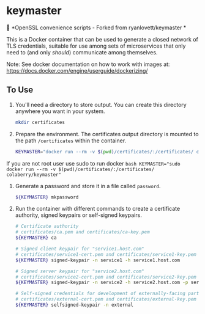 # keymaster

:key: *OpenSSL convenience scripts - Forked from  ryanlovett/keymaster *

This is a Docker container that can be used to generate a closed network of TLS credentials, suitable for use among sets of microservices that only need to (and only *should*) communicate among themselves.

Note: See docker documentation on how to work with images at: https://docs.docker.com/engine/userguide/dockerizing/

## To Use

 1. You'll need a directory to store output. You can create this directory anywhere you want in your system. 

    ```bash
    mkdir certificates
    ```

 1. Prepare the environment. The certificates output directory is mounted to the path `/certificates` within the container.

    ```bash
    KEYMASTER="docker run --rm -v $(pwd)/certificates/:/certificates/ colaberry/keymaster"
    ```
If you are not root user use sudo to run docker 
    ```bash
    KEYMASTER="sudo docker run --rm -v $(pwd)/certificates/:/certificates/ colaberry/keymaster"
    ```

 1. Generate a password and store it in a file called `password`.

    ```bash
    ${KEYMASTER} mkpassword
    ```

 1. Run the container with different commands to create a certificate authority, signed keypairs or self-signed keypairs.

    ```bash
    # Certificate authority
    # certificates/ca.pem and certificates/ca-key.pem
    ${KEYMASTER} ca

    # Signed client keypair for "service1.host.com"
    # certificates/service1-cert.pem and certificates/service1-key.pem
    ${KEYMASTER} signed-keypair -n service1 -h service1.host.com

    # Signed server keypair for "service2.host.com"
    # certificates/service2-cert.pem and certificates/service2-key.pem
    ${KEYMASTER} signed-keypair -n service2 -h service2.host.com -p server

    # Self-signed credentials for development of externally-facing parts
    # certificates/external-cert.pem and certificates/external-key.pem
    ${KEYMASTER} selfsigned-keypair -n external
    ```
